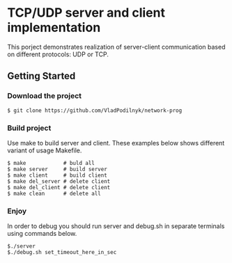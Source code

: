 # TCP/UDP server and client implementation

This porject demonstrates realization of server-client communication
based on different protocols: UDP or TCP.

## Getting Started

### Download the project

```
$ git clone https://github.com/VladPodilnyk/network-prog
```

### Build project

Use make to build server and client. These examples below 
shows different variant of usage Makefile.
```
$ make            # buld all
$ make server     # build server
$ make client     # build client
$ make del_server # delete client
$ make del_client # delete client
$ make clean      # delete all
```

### Enjoy

In order to debug you should run server and debug.sh in separate terminals using commands below.
```
$./server
$./debug.sh set_timeout_here_in_sec
```
